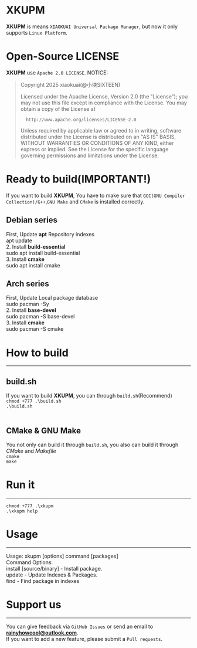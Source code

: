 # XKUPM
**XKUPM** is means `XIAOKUAI Universal Package Manager`, but now it only supports `Linux Platform`.

# Open-Source LICENSE
**XKUPM** use `Apache 2.0 LICENSE`.
NOTICE:
>   Copyright 2025 xiaokuai(@小块SIXTEEN)
>
>   Licensed under the Apache License, Version 2.0 (the "License");
>   you may not use this file except in compliance with the License.
>   You may obtain a copy of the License at
>
>       http://www.apache.org/licenses/LICENSE-2.0
>
>   Unless required by applicable law or agreed to in writing, software
>   distributed under the License is distributed on an "AS IS" BASIS,
>   WITHOUT WARRANTIES OR CONDITIONS OF ANY KIND, either express or implied.
>   See the License for the specific language governing permissions and
>   limitations under the License.

# Ready to build(IMPORTANT!)
If you want to build **XKUPM**, You have to make sure that `GCC(GNU Compiler Collection)/G++`,`GNU Make` and `CMake` is installed correctly.
<br>
## Debian series
First, Update **apt** Repository indexes
<br>
apt update
<br>
2. Install **build-essential**
<br>
sudo apt install build-essential
<br>
3. Install **cmake**
<br>
sudo apt install cmake

## Arch series
First, Update Local package database
<br>
sudo pacman -Sy
<br>
2. Install **base-devel**
<br>
sudo pacman -S base-devel
<br>
3. Install **cmake**
<br>
sudo pacman -S cmake

# How to build
--------------
## build.sh
If you want to build **XKUPM**, you can through `build.sh`(Recommend) 
<br>
`chmod +777 .\build.sh`
<br>
`.\build.sh`
<br><br>
## CMake & GNU Make
You not only can build it through `build.sh`, you also can build it through *CMake* and *Makefile*
<br>
`cmake`
<br>
`make`
# Run it
--------
`chmod +777 .\xkupm`
<br>
`.\xkupm help`
# Usage
-------
Usage: xkupm [options] command [packages]
<br>
Command Options:
<br>
    install [source/binary] - Install package.
<br>
    update - Update Indexes & Packages.
<br>
    find   - Find package in indexes
<br>
# Support us
------------
You can give feedback via `GitHub Issues` or send an email to **rainyhowcool@outlook.com**.
<br>
If you want to add a new feature, please submit a `Pull requests`.
